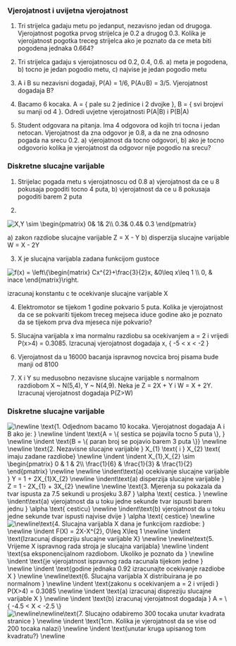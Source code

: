 ### Vjerojatnost i uvijetna vjerojatnost
1. Tri strijelca gadaju metu po jedanput, nezavisno jedan od drugoga. Vjerojatnost pogotka 
prvog strijelca je 0.2 a drugog 0.3. Kolika je vjerojatnost pogotka treceg strijelca ako je poznato
da ce meta biti pogodena jednaka 0.664?

2. Tri strijelca gadaju s vjerojatnoscu od 0.2, 0.4, 0.6. a) meta je pogodena, b) tocno je jedan 
pogodio metu, c) najvise je jedan pogodio metu

3. A i B su nezavisni dogadaji, P(A) = 1/6, P(A∪B) = 3/5. Vjerojatnost dogadaja B?

4. Bacamo 6 kocaka. A = { pale su 2 jedinice i 2 dvojke }, B = { svi brojevi su manji od 4 }. 
Odredi uvjetne vjerojatnosti P(A|B) i P(B|A)

5. Student odgovara na pitanja. Ima 4 odgovora od kojih tri tocna i jedan netocan. Vjerojatnost
da zna odgovor je 0.8, a da ne zna odnosno pogada na srecu 0.2. a) vjerojatnost da tocno odgovori,
b) ako je tocno odgovorio kolika je vjerojatnost da odgovor nije pogodio na srecu?


### Diskretne slucajne varijable
1. Strijelac pogada metu s vjerojatnoscu od 0.8 
a) vjerojatnost da ce u 8 pokusaja pogoditi tocno 4 puta,
b) vjerojatnost da ce u 8 pokusaja pogoditi barem 2 puta

2. 

<img src="https://latex.codecogs.com/gif.latex?X,Y&space;\sim&space;\begin{pmatrix}&space;0&&space;1&&space;2\\&space;0.3&&space;0.4&&space;0.3&space;\end{pmatrix}" title="X,Y \sim \begin{pmatrix} 0& 1& 2\\ 0.3& 0.4& 0.3 \end{pmatrix}" />

a) zakon razdiobe slucajne varijable Z = X - Y
b) disperzija slucajne varijable W = X - 2Y

3. X je slucajna varijabla zadana funkcijom gustoce

<img src="https://latex.codecogs.com/gif.latex?f(x)&space;=&space;\left\{\begin{matrix}&space;Cx^{2}&plus;\frac{3}{2}x,&space;&0\leq&space;x\leq&space;1&space;\\&space;0,&space;&&space;inace&space;\end{matrix}\right." title="f(x) = \left\{\begin{matrix} Cx^{2}+\frac{3}{2}x, &0\leq x\leq 1 \\ 0, & inace \end{matrix}\right." />

izracunaj konstantu c te ocekivanje slucajne varijable X

4. Elektromotor se tijekom 1 godine pokvario 5 puta. Kolika je vjerojatnost da ce se pokvariti tijekom treceg mejseca
iduce godine ako je poznato da se tijekom prva dva mjeseca nije pokvario?

5. Slucajna varijabla x ima normalnu razdiobu sa ocekivanjem a = 2 i vrijedi P(x>4) = 0.3085. 
Izracunaj vjerojatnost dogadaja x, { -5 < x < -2 } 

6. Vjerojatnost da u 16000 bacanja ispravnog novcica broj pisama bude manji od 8100

7. X i Y su medusobno nezavisne slucajne varijable s normalnom razdiobom X ~ N(5,4), Y ~ N(4,9). 
Neka je Z = 2X + Y i W = X + 2Y. Izracunaj vjerojatnost dogadaja P(Z>W)


### Diskretne slucajne varijable

<img src="https://latex.codecogs.com/png.latex?\newline&space;\text{1.&space;&space;Odjednom&space;bacamo&space;10&space;kocaka.&space;Vjerojatnost&space;dogadaja&space;A&space;i&space;B&space;ako&space;je:&space;}&space;\newline&space;\indent&space;\text{A&space;=&space;\{&space;sestica&space;se&space;pojavila&space;tocno&space;5&space;puta&space;\},&space;}&space;\newline&space;\indent&space;\text{B&space;=&space;\{&space;paran&space;broj&space;se&space;pojavio&space;barem&space;3&space;puta&space;\}}&space;\newline&space;\newline&space;\text{2.&space;&space;Nezavisne&space;slucajne&space;varijable&space;}&space;X_{1}&space;\text{&space;i&space;}&space;X_{2}&space;\text{&space;imaju&space;zadane&space;razdiobe}&space;\newline&space;\indent&space;\indent&space;X_{1},X_{2}&space;\sim&space;\begin{pmatrix}&space;0&space;&&space;1&space;&&space;2\\&space;\frac{1}{6}&space;&&space;\frac{1}{3}&space;&&space;\frac{1}{2}&space;\end{pmatrix}&space;\newline&space;\newline&space;\indent\text{a)&space;ocekivanje&space;slucajne&space;varijable&space;}&space;Y&space;=&space;1&space;&plus;&space;2X_{1}X_{2}&space;\newline&space;\indent\text{a)&space;disperzija&space;slucajne&space;varijable&space;}&space;Z&space;=&space;1&space;-&space;2X_{1}&space;&plus;&space;3X_{2}&space;\newline&space;\newline&space;\text{3.&space;&space;Mjerenja&space;su&space;pokazala&space;da&space;tvar&space;ispusta&space;za&space;7.5&space;sekundi&space;u&space;prosjeku&space;3.87&space;}&space;\alpha&space;\text{&space;cestica.&space;}&space;\newline&space;\indent\text{a)&space;vjerojatnost&space;da&space;u&space;toku&space;jedne&space;sekunde&space;tvar&space;ispusti&space;barem&space;jednu&space;}&space;\alpha&space;\text{&space;cesticu}&space;\newline&space;\indent\text{b)&space;vjerojatnost&space;da&space;u&space;toku&space;jedne&space;sekunde&space;tvar&space;ispusti&space;najvise&space;dvije&space;}&space;\alpha&space;\text{&space;cestice}&space;\newline" title="\newline \text{1. Odjednom bacamo 10 kocaka. Vjerojatnost dogadaja A i B ako je: } \newline \indent \text{A = \{ sestica se pojavila tocno 5 puta \}, } \newline \indent \text{B = \{ paran broj se pojavio barem 3 puta \}} \newline \newline \text{2. Nezavisne slucajne varijable } X_{1} \text{ i } X_{2} \text{ imaju zadane razdiobe} \newline \indent \indent X_{1},X_{2} \sim \begin{pmatrix} 0 & 1 & 2\\ \frac{1}{6} & \frac{1}{3} & \frac{1}{2} \end{pmatrix} \newline \newline \indent\text{a) ocekivanje slucajne varijable } Y = 1 + 2X_{1}X_{2} \newline \indent\text{a) disperzija slucajne varijable } Z = 1 - 2X_{1} + 3X_{2} \newline \newline \text{3. Mjerenja su pokazala da tvar ispusta za 7.5 sekundi u prosjeku 3.87 } \alpha \text{ cestica. } \newline \indent\text{a) vjerojatnost da u toku jedne sekunde tvar ispusti barem jednu } \alpha \text{ cesticu} \newline \indent\text{b) vjerojatnost da u toku jedne sekunde tvar ispusti najvise dvije } \alpha \text{ cestice} \newline" />

<img src="https://latex.codecogs.com/png.latex?\newline\text{4.&space;&space;Slucajna&space;varijabla&space;X&space;dana&space;je&space;funkcijom&space;razdiobe:&space;}&space;\newline&space;\indent&space;F(X)&space;=&space;2X-X^{2},&space;0\leq&space;X\leq&space;1&space;\newline&space;\indent&space;\text{Izracunaj&space;disperziju&space;slucajne&space;varijable&space;X}&space;\newline&space;\newline\text{5.&space;&space;Vrijeme&space;X&space;ispravnog&space;rada&space;stroja&space;je&space;slucajna&space;varijabla}&space;\newline&space;\indent&space;\text{sa&space;eksponencijalnom&space;razdiobom.&space;Ukoliko&space;je&space;poznato&space;da&space;}&space;\newline&space;\indent&space;\text{je&space;vjerojatnost&space;ispravnog&space;rada&space;racunala&space;tijekom&space;jedne&space;}&space;\newline&space;\indent&space;\text{godine&space;jednaka&space;0.92&space;izracunajte&space;ocekivanje&space;razdiobe&space;X&space;}&space;\newline&space;\newline\text{6.&space;&space;Slucajna&space;varijabla&space;X&space;distribuirana&space;je&space;po&space;normalnom&space;}&space;\newline&space;\indent&space;\text{zakonu&space;s&space;ocekivanjem&space;a&space;=&space;2&space;i&space;vrijedi&space;}&space;P(X>4)&space;=&space;0.3085&space;\newline&space;\indent&space;\text{a)&space;izracunaj&space;dispreziju&space;slucajne&space;varijable&space;X&space;}&space;\newline&space;\indent&space;\text{b)&space;izracunaj&space;vjerojatnost&space;dogadaja&space;}&space;A&space;=&space;\{&space;-4.5&space;<&space;X&space;<&space;-2.5&space;\}" title="\newline\text{4. Slucajna varijabla X dana je funkcijom razdiobe: } \newline \indent F(X) = 2X-X^{2}, 0\leq X\leq 1 \newline \indent \text{Izracunaj disperziju slucajne varijable X} \newline \newline\text{5. Vrijeme X ispravnog rada stroja je slucajna varijabla} \newline \indent \text{sa eksponencijalnom razdiobom. Ukoliko je poznato da } \newline \indent \text{je vjerojatnost ispravnog rada racunala tijekom jedne } \newline \indent \text{godine jednaka 0.92 izracunajte ocekivanje razdiobe X } \newline \newline\text{6. Slucajna varijabla X distribuirana je po normalnom } \newline \indent \text{zakonu s ocekivanjem a = 2 i vrijedi } P(X>4) = 0.3085 \newline \indent \text{a) izracunaj dispreziju slucajne varijable X } \newline \indent \text{b) izracunaj vjerojatnost dogadaja } A = \{ -4.5 < X < -2.5 \}" />

<img src="https://latex.codecogs.com/png.latex?\newline\newline\text{7.&space;&space;Slucajno&space;odabiremo&space;300&space;tocaka&space;unutar&space;kvadrata&space;stranice&space;}&space;\newline&space;\indent&space;\text{1cm.&space;Kolika&space;je&space;vjerojatnost&space;da&space;se&space;vise&space;od&space;200&space;tocaka&space;nalazi}&space;\newline&space;\indent&space;\text{unutar&space;kruga&space;upisanog&space;tom&space;kvadratu?}&space;\newline" title="\newline\newline\text{7. Slucajno odabiremo 300 tocaka unutar kvadrata stranice } \newline \indent \text{1cm. Kolika je vjerojatnost da se vise od 200 tocaka nalazi} \newline \indent \text{unutar kruga upisanog tom kvadratu?} \newline" />
